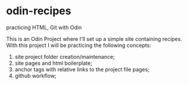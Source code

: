 # odin-recipes
practicing HTML, Git with Odin

This is an Odin Project where I'll set up a simple site containing recipes.  With this project I will be practicing the following concepts:

1. site project folder creation/maintenance;
2. site pages and html boilerplate;
3. anchor tags with relative links to the project file pages;
4. github workflow;
